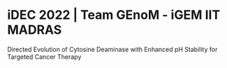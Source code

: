 # iDEC 2022 | Team GEnoM - iGEM IIT MADRAS

Directed Evolution of Cytosine Deaminase with Enhanced pH Stability for Targeted Cancer Therapy
